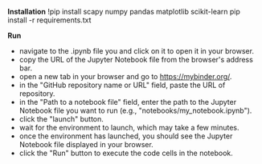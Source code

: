  **Installation**
!pip install scapy numpy pandas matplotlib scikit-learn
pip install -r requirements.txt

**Run**
- navigate to the .ipynb file you and click on it to open it in your browser.
- copy the URL of the Jupyter Notebook file from the browser's address bar.
- open a new tab in your browser and go to https://mybinder.org/.
- in the "GitHub repository name or URL" field, paste the URL of repository.
- in the "Path to a notebook file" field, enter the path to the Jupyter Notebook file you want to run 
(e.g., "notebooks/my_notebook.ipynb").
- click the "launch" button.
- wait for the environment to launch, which may take a few minutes.
- once the environment has launched, you should see the Jupyter Notebook file displayed in your browser.
- click the "Run" button to execute the code cells in the notebook.

